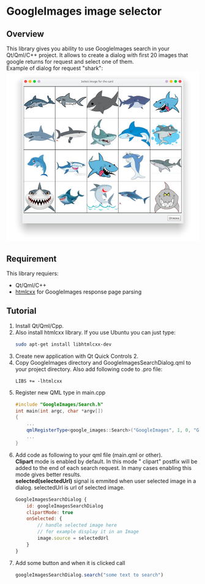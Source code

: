 # GoogleImages image selector

## Overview
This library gives you ability to use GoogleImages search in your Qt/Qml/C++ project. It allows to create a dialog with first 20 images that google returns for request and select one of them.<br/>
Example of dialog for request "shark":<br/>
![Example of dialog](https://raw.githubusercontent.com/sda97ghb/GoogleImages/master/doc/Dialog%20example%20screenshot.png "Logo Title Text 1")
## Requirement
This library requiers:
- Qt/Qml/C++
- [htmlcxx](http://htmlcxx.sourceforge.net/) for GoogleImages response page parsing
## Tutorial
1. Install Qt/Qml/Cpp.
2. Also install htmlcxx library. If you use Ubuntu you can just type:
	  ```bash
    sudo apt-get install libhtmlcxx-dev
    ```
3. Create new application with Qt Quick Controls 2.
4. Copy GoogleImages directory and GoogleImagesSearchDialog.qml to your project directory. Also add following code to .pro file:
    ```
    LIBS += -lhtmlcxx
    ```
5. Register new QML type in main.cpp
    ```c++
    #include "GoogleImages/Search.h"
    int main(int argc, char *argv[])
    {
        ...
        qmlRegisterType<google_images::Search>("GoogleImages", 1, 0, "GoogleImagesSearch");
        ...
    }

    ```
6. Add code as following to your qml file (main.qml or other).<br/>
   <b>Clipart</b> mode is enabled by default. In this mode " clipart" postfix will be added to the end of each search request. In many cases enabling this mode gives better results.<br/>
   <b>selected(selectedUrl)</b> signal is emmited when user selected image in a dialog. selectedUrl is url of selected image.
	```javascript
    GoogleImagesSearchDialog {
        id: googleImagesSearchDialog
        clipartMode: true
        onSelected: {
        	// handle selected image here
            // for example display it in an Image
            image.source = selectedUrl
        }
    }
    ```
7. Add some button and when it is clicked call 
    ```javascript
    googleImagesSearchDialog.search("some text to search")
    ```
